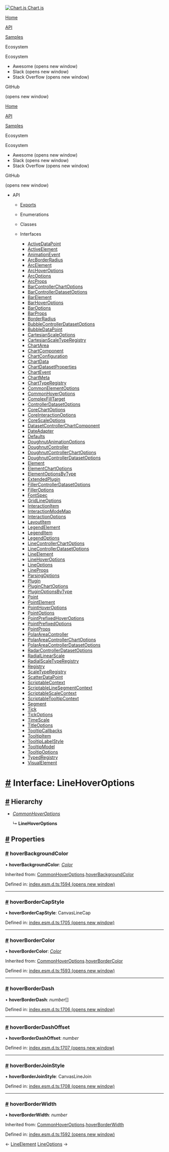 <a href="/docs/3.2.0/" class="home-link router-link-active"><img src="/docs/3.2.0/favicon.ico" alt="Chart.js" class="logo" /> <span class="site-name can-hide">Chart.js</span></a>

<a href="/docs/3.2.0/" class="nav-link">Home</a>

<a href="/docs/3.2.0/api/" class="nav-link router-link-active">API</a>

<a href="/docs/3.2.0/samples/" class="nav-link">Samples</a>

<span class="title">Ecosystem</span> <span class="arrow down"></span>

<span class="title">Ecosystem</span> <span class="arrow right"></span>

-   Awesome
    <span class="sr-only">(opens new window)</span>
-   Slack
    <span class="sr-only">(opens new window)</span>
-   Stack Overflow
    <span class="sr-only">(opens new window)</span>

GitHub

<span class="sr-only">(opens new window)</span>

<a href="/docs/3.2.0/" class="nav-link">Home</a>

<a href="/docs/3.2.0/api/" class="nav-link router-link-active">API</a>

<a href="/docs/3.2.0/samples/" class="nav-link">Samples</a>

<span class="title">Ecosystem</span> <span class="arrow down"></span>

<span class="title">Ecosystem</span> <span class="arrow right"></span>

-   Awesome
    <span class="sr-only">(opens new window)</span>
-   Slack
    <span class="sr-only">(opens new window)</span>
-   Stack Overflow
    <span class="sr-only">(opens new window)</span>

GitHub

<span class="sr-only">(opens new window)</span>

-   API <span class="arrow down"></span>

    -   <a href="/docs/3.2.0/api/" class="sidebar-link">Exports</a>
    -   Enumerations <span class="arrow right"></span>

    -   Classes <span class="arrow right"></span>

    -   Interfaces <span class="arrow down"></span>

        -   <a href="/docs/3.2.0/api/interfaces/activedatapoint.html" class="sidebar-link">ActiveDataPoint</a>
        -   <a href="/docs/3.2.0/api/interfaces/activeelement.html" class="sidebar-link">ActiveElement</a>
        -   <a href="/docs/3.2.0/api/interfaces/animationevent.html" class="sidebar-link">AnimationEvent</a>
        -   <a href="/docs/3.2.0/api/interfaces/arcborderradius.html" class="sidebar-link">ArcBorderRadius</a>
        -   <a href="/docs/3.2.0/api/interfaces/arcelement.html" class="sidebar-link">ArcElement</a>
        -   <a href="/docs/3.2.0/api/interfaces/archoveroptions.html" class="sidebar-link">ArcHoverOptions</a>
        -   <a href="/docs/3.2.0/api/interfaces/arcoptions.html" class="sidebar-link">ArcOptions</a>
        -   <a href="/docs/3.2.0/api/interfaces/arcprops.html" class="sidebar-link">ArcProps</a>
        -   <a href="/docs/3.2.0/api/interfaces/barcontrollerchartoptions.html" class="sidebar-link">BarControllerChartOptions</a>
        -   <a href="/docs/3.2.0/api/interfaces/barcontrollerdatasetoptions.html" class="sidebar-link">BarControllerDatasetOptions</a>
        -   <a href="/docs/3.2.0/api/interfaces/barelement.html" class="sidebar-link">BarElement</a>
        -   <a href="/docs/3.2.0/api/interfaces/barhoveroptions.html" class="sidebar-link">BarHoverOptions</a>
        -   <a href="/docs/3.2.0/api/interfaces/baroptions.html" class="sidebar-link">BarOptions</a>
        -   <a href="/docs/3.2.0/api/interfaces/barprops.html" class="sidebar-link">BarProps</a>
        -   <a href="/docs/3.2.0/api/interfaces/borderradius.html" class="sidebar-link">BorderRadius</a>
        -   <a href="/docs/3.2.0/api/interfaces/bubblecontrollerdatasetoptions.html" class="sidebar-link">BubbleControllerDatasetOptions</a>
        -   <a href="/docs/3.2.0/api/interfaces/bubbledatapoint.html" class="sidebar-link">BubbleDataPoint</a>
        -   <a href="/docs/3.2.0/api/interfaces/cartesianscaleoptions.html" class="sidebar-link">CartesianScaleOptions</a>
        -   <a href="/docs/3.2.0/api/interfaces/cartesianscaletyperegistry.html" class="sidebar-link">CartesianScaleTypeRegistry</a>
        -   <a href="/docs/3.2.0/api/interfaces/chartarea.html" class="sidebar-link">ChartArea</a>
        -   <a href="/docs/3.2.0/api/interfaces/chartcomponent.html" class="sidebar-link">ChartComponent</a>
        -   <a href="/docs/3.2.0/api/interfaces/chartconfiguration.html" class="sidebar-link">ChartConfiguration</a>
        -   <a href="/docs/3.2.0/api/interfaces/chartdata.html" class="sidebar-link">ChartData</a>
        -   <a href="/docs/3.2.0/api/interfaces/chartdatasetproperties.html" class="sidebar-link">ChartDatasetProperties</a>
        -   <a href="/docs/3.2.0/api/interfaces/chartevent.html" class="sidebar-link">ChartEvent</a>
        -   <a href="/docs/3.2.0/api/interfaces/chartmeta.html" class="sidebar-link">ChartMeta</a>
        -   <a href="/docs/3.2.0/api/interfaces/charttyperegistry.html" class="sidebar-link">ChartTypeRegistry</a>
        -   <a href="/docs/3.2.0/api/interfaces/commonelementoptions.html" class="sidebar-link">CommonElementOptions</a>
        -   <a href="/docs/3.2.0/api/interfaces/commonhoveroptions.html" class="sidebar-link">CommonHoverOptions</a>
        -   <a href="/docs/3.2.0/api/interfaces/complexfilltarget.html" class="sidebar-link">ComplexFillTarget</a>
        -   <a href="/docs/3.2.0/api/interfaces/controllerdatasetoptions.html" class="sidebar-link">ControllerDatasetOptions</a>
        -   <a href="/docs/3.2.0/api/interfaces/corechartoptions.html" class="sidebar-link">CoreChartOptions</a>
        -   <a href="/docs/3.2.0/api/interfaces/coreinteractionoptions.html" class="sidebar-link">CoreInteractionOptions</a>
        -   <a href="/docs/3.2.0/api/interfaces/corescaleoptions.html" class="sidebar-link">CoreScaleOptions</a>
        -   <a href="/docs/3.2.0/api/interfaces/datasetcontrollerchartcomponent.html" class="sidebar-link">DatasetControllerChartComponent</a>
        -   <a href="/docs/3.2.0/api/interfaces/dateadapter.html" class="sidebar-link">DateAdapter</a>
        -   <a href="/docs/3.2.0/api/interfaces/defaults.html" class="sidebar-link">Defaults</a>
        -   <a href="/docs/3.2.0/api/interfaces/doughnutanimationoptions.html" class="sidebar-link">DoughnutAnimationOptions</a>
        -   <a href="/docs/3.2.0/api/interfaces/doughnutcontroller.html" class="sidebar-link">DoughnutController</a>
        -   <a href="/docs/3.2.0/api/interfaces/doughnutcontrollerchartoptions.html" class="sidebar-link">DoughnutControllerChartOptions</a>
        -   <a href="/docs/3.2.0/api/interfaces/doughnutcontrollerdatasetoptions.html" class="sidebar-link">DoughnutControllerDatasetOptions</a>
        -   <a href="/docs/3.2.0/api/interfaces/element.html" class="sidebar-link">Element</a>
        -   <a href="/docs/3.2.0/api/interfaces/elementchartoptions.html" class="sidebar-link">ElementChartOptions</a>
        -   <a href="/docs/3.2.0/api/interfaces/elementoptionsbytype.html" class="sidebar-link">ElementOptionsByType</a>
        -   <a href="/docs/3.2.0/api/interfaces/extendedplugin.html" class="sidebar-link">ExtendedPlugin</a>
        -   <a href="/docs/3.2.0/api/interfaces/fillercontrollerdatasetoptions.html" class="sidebar-link">FillerControllerDatasetOptions</a>
        -   <a href="/docs/3.2.0/api/interfaces/filleroptions.html" class="sidebar-link">FillerOptions</a>
        -   <a href="/docs/3.2.0/api/interfaces/fontspec.html" class="sidebar-link">FontSpec</a>
        -   <a href="/docs/3.2.0/api/interfaces/gridlineoptions.html" class="sidebar-link">GridLineOptions</a>
        -   <a href="/docs/3.2.0/api/interfaces/interactionitem.html" class="sidebar-link">InteractionItem</a>
        -   <a href="/docs/3.2.0/api/interfaces/interactionmodemap.html" class="sidebar-link">InteractionModeMap</a>
        -   <a href="/docs/3.2.0/api/interfaces/interactionoptions.html" class="sidebar-link">InteractionOptions</a>
        -   <a href="/docs/3.2.0/api/interfaces/layoutitem.html" class="sidebar-link">LayoutItem</a>
        -   <a href="/docs/3.2.0/api/interfaces/legendelement.html" class="sidebar-link">LegendElement</a>
        -   <a href="/docs/3.2.0/api/interfaces/legenditem.html" class="sidebar-link">LegendItem</a>
        -   <a href="/docs/3.2.0/api/interfaces/legendoptions.html" class="sidebar-link">LegendOptions</a>
        -   <a href="/docs/3.2.0/api/interfaces/linecontrollerchartoptions.html" class="sidebar-link">LineControllerChartOptions</a>
        -   <a href="/docs/3.2.0/api/interfaces/linecontrollerdatasetoptions.html" class="sidebar-link">LineControllerDatasetOptions</a>
        -   <a href="/docs/3.2.0/api/interfaces/lineelement.html" class="sidebar-link">LineElement</a>
        -   <a href="/docs/3.2.0/api/interfaces/linehoveroptions.html" class="active sidebar-link">LineHoverOptions</a>
        -   <a href="/docs/3.2.0/api/interfaces/lineoptions.html" class="sidebar-link">LineOptions</a>
        -   <a href="/docs/3.2.0/api/interfaces/lineprops.html" class="sidebar-link">LineProps</a>
        -   <a href="/docs/3.2.0/api/interfaces/parsingoptions.html" class="sidebar-link">ParsingOptions</a>
        -   <a href="/docs/3.2.0/api/interfaces/plugin.html" class="sidebar-link">Plugin</a>
        -   <a href="/docs/3.2.0/api/interfaces/pluginchartoptions.html" class="sidebar-link">PluginChartOptions</a>
        -   <a href="/docs/3.2.0/api/interfaces/pluginoptionsbytype.html" class="sidebar-link">PluginOptionsByType</a>
        -   <a href="/docs/3.2.0/api/interfaces/point.html" class="sidebar-link">Point</a>
        -   <a href="/docs/3.2.0/api/interfaces/pointelement.html" class="sidebar-link">PointElement</a>
        -   <a href="/docs/3.2.0/api/interfaces/pointhoveroptions.html" class="sidebar-link">PointHoverOptions</a>
        -   <a href="/docs/3.2.0/api/interfaces/pointoptions.html" class="sidebar-link">PointOptions</a>
        -   <a href="/docs/3.2.0/api/interfaces/pointprefixedhoveroptions.html" class="sidebar-link">PointPrefixedHoverOptions</a>
        -   <a href="/docs/3.2.0/api/interfaces/pointprefixedoptions.html" class="sidebar-link">PointPrefixedOptions</a>
        -   <a href="/docs/3.2.0/api/interfaces/pointprops.html" class="sidebar-link">PointProps</a>
        -   <a href="/docs/3.2.0/api/interfaces/polarareacontroller.html" class="sidebar-link">PolarAreaController</a>
        -   <a href="/docs/3.2.0/api/interfaces/polarareacontrollerchartoptions.html" class="sidebar-link">PolarAreaControllerChartOptions</a>
        -   <a href="/docs/3.2.0/api/interfaces/polarareacontrollerdatasetoptions.html" class="sidebar-link">PolarAreaControllerDatasetOptions</a>
        -   <a href="/docs/3.2.0/api/interfaces/radarcontrollerdatasetoptions.html" class="sidebar-link">RadarControllerDatasetOptions</a>
        -   <a href="/docs/3.2.0/api/interfaces/radiallinearscale.html" class="sidebar-link">RadialLinearScale</a>
        -   <a href="/docs/3.2.0/api/interfaces/radialscaletyperegistry.html" class="sidebar-link">RadialScaleTypeRegistry</a>
        -   <a href="/docs/3.2.0/api/interfaces/registry.html" class="sidebar-link">Registry</a>
        -   <a href="/docs/3.2.0/api/interfaces/scaletyperegistry.html" class="sidebar-link">ScaleTypeRegistry</a>
        -   <a href="/docs/3.2.0/api/interfaces/scatterdatapoint.html" class="sidebar-link">ScatterDataPoint</a>
        -   <a href="/docs/3.2.0/api/interfaces/scriptablecontext.html" class="sidebar-link">ScriptableContext</a>
        -   <a href="/docs/3.2.0/api/interfaces/scriptablelinesegmentcontext.html" class="sidebar-link">ScriptableLineSegmentContext</a>
        -   <a href="/docs/3.2.0/api/interfaces/scriptablescalecontext.html" class="sidebar-link">ScriptableScaleContext</a>
        -   <a href="/docs/3.2.0/api/interfaces/scriptabletooltipcontext.html" class="sidebar-link">ScriptableTooltipContext</a>
        -   <a href="/docs/3.2.0/api/interfaces/segment.html" class="sidebar-link">Segment</a>
        -   <a href="/docs/3.2.0/api/interfaces/tick.html" class="sidebar-link">Tick</a>
        -   <a href="/docs/3.2.0/api/interfaces/tickoptions.html" class="sidebar-link">TickOptions</a>
        -   <a href="/docs/3.2.0/api/interfaces/timescale.html" class="sidebar-link">TimeScale</a>
        -   <a href="/docs/3.2.0/api/interfaces/titleoptions.html" class="sidebar-link">TitleOptions</a>
        -   <a href="/docs/3.2.0/api/interfaces/tooltipcallbacks.html" class="sidebar-link">TooltipCallbacks</a>
        -   <a href="/docs/3.2.0/api/interfaces/tooltipitem.html" class="sidebar-link">TooltipItem</a>
        -   <a href="/docs/3.2.0/api/interfaces/tooltiplabelstyle.html" class="sidebar-link">TooltipLabelStyle</a>
        -   <a href="/docs/3.2.0/api/interfaces/tooltipmodel.html" class="sidebar-link">TooltipModel</a>
        -   <a href="/docs/3.2.0/api/interfaces/tooltipoptions.html" class="sidebar-link">TooltipOptions</a>
        -   <a href="/docs/3.2.0/api/interfaces/typedregistry.html" class="sidebar-link">TypedRegistry</a>
        -   <a href="/docs/3.2.0/api/interfaces/visualelement.html" class="sidebar-link">VisualElement</a>

<a href="#interface-linehoveroptions" class="header-anchor">#</a> Interface: LineHoverOptions
=============================================================================================

<a href="#hierarchy" class="header-anchor">#</a> Hierarchy
----------------------------------------------------------

-   [*CommonHoverOptions*](/docs/3.2.0/api/interfaces/commonhoveroptions.html)

    ↳ **LineHoverOptions**

<a href="#properties" class="header-anchor">#</a> Properties
------------------------------------------------------------

### <a href="#hoverbackgroundcolor" class="header-anchor">#</a> hoverBackgroundColor

• **hoverBackgroundColor**: [*Color*](/docs/3.2.0/api/#color)

Inherited from: [CommonHoverOptions](/docs/3.2.0/api/interfaces/commonhoveroptions.html).[hoverBackgroundColor](/docs/3.2.0/api/interfaces/commonhoveroptions.html#hoverbackgroundcolor)

Defined in: [index.esm.d.ts:1594 <span class="sr-only">(opens new window)</span>](https://github.com/chartjs/Chart.js/blob/0f1d07a/types/index.esm.d.ts#L1594)

------------------------------------------------------------------------

### <a href="#hoverbordercapstyle" class="header-anchor">#</a> hoverBorderCapStyle

• **hoverBorderCapStyle**: CanvasLineCap

Defined in: [index.esm.d.ts:1705 <span class="sr-only">(opens new window)</span>](https://github.com/chartjs/Chart.js/blob/0f1d07a/types/index.esm.d.ts#L1705)

------------------------------------------------------------------------

### <a href="#hoverbordercolor" class="header-anchor">#</a> hoverBorderColor

• **hoverBorderColor**: [*Color*](/docs/3.2.0/api/#color)

Inherited from: [CommonHoverOptions](/docs/3.2.0/api/interfaces/commonhoveroptions.html).[hoverBorderColor](/docs/3.2.0/api/interfaces/commonhoveroptions.html#hoverbordercolor)

Defined in: [index.esm.d.ts:1593 <span class="sr-only">(opens new window)</span>](https://github.com/chartjs/Chart.js/blob/0f1d07a/types/index.esm.d.ts#L1593)

------------------------------------------------------------------------

### <a href="#hoverborderdash" class="header-anchor">#</a> hoverBorderDash

• **hoverBorderDash**: *number*\[\]

Defined in: [index.esm.d.ts:1706 <span class="sr-only">(opens new window)</span>](https://github.com/chartjs/Chart.js/blob/0f1d07a/types/index.esm.d.ts#L1706)

------------------------------------------------------------------------

### <a href="#hoverborderdashoffset" class="header-anchor">#</a> hoverBorderDashOffset

• **hoverBorderDashOffset**: *number*

Defined in: [index.esm.d.ts:1707 <span class="sr-only">(opens new window)</span>](https://github.com/chartjs/Chart.js/blob/0f1d07a/types/index.esm.d.ts#L1707)

------------------------------------------------------------------------

### <a href="#hoverborderjoinstyle" class="header-anchor">#</a> hoverBorderJoinStyle

• **hoverBorderJoinStyle**: CanvasLineJoin

Defined in: [index.esm.d.ts:1708 <span class="sr-only">(opens new window)</span>](https://github.com/chartjs/Chart.js/blob/0f1d07a/types/index.esm.d.ts#L1708)

------------------------------------------------------------------------

### <a href="#hoverborderwidth" class="header-anchor">#</a> hoverBorderWidth

• **hoverBorderWidth**: *number*

Inherited from: [CommonHoverOptions](/docs/3.2.0/api/interfaces/commonhoveroptions.html).[hoverBorderWidth](/docs/3.2.0/api/interfaces/commonhoveroptions.html#hoverborderwidth)

Defined in: [index.esm.d.ts:1592 <span class="sr-only">(opens new window)</span>](https://github.com/chartjs/Chart.js/blob/0f1d07a/types/index.esm.d.ts#L1592)

<span class="prev"> ← <a href="/docs/3.2.0/api/interfaces/lineelement.html" class="prev">LineElement</a> </span> <span class="next"> [LineOptions](/docs/3.2.0/api/interfaces/lineoptions.html) → </span>
